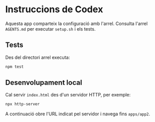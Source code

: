 # Instruccions de Codex

Aquesta app comparteix la configuració amb l'arrel. Consulta l'arrel `AGENTS.md` per executar `setup.sh` i els tests.

## Tests
Des del directori arrel executa:

```bash
npm test
```

## Desenvolupament local
Cal servir `index.html` des d'un servidor HTTP, per exemple:

```bash
npx http-server
```

A continuació obre l'URL indicat pel servidor i navega fins `apps/app2`.
